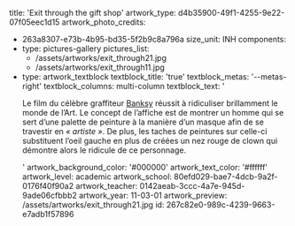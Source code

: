title: 'Exit through the gift shop'
artwork_type: d4b35900-49f1-4255-9e22-07f05eec1d15
artwork_photo_credits:
  - 263a8307-e73b-4b95-bd35-5f2b9c8a796a
size_unit: INH
components:
  -
    type: pictures-gallery
    pictures_list:
      - /assets/artworks/exit_through21.jpg
      - /assets/artworks/exit_through11.jpg
  -
    type: artwork_textblock
    textblock_title: 'true'
    textblock_metas: '--metas-right'
    textblock_columns: multi-column
    textblock_text: '<p>Le film du célèbre graffiteur <a href="http://www.banksy.co.uk/" target="_blank">Banksy</a>&nbsp;réussit à ridiculiser brillamment le monde de l’Art. Le concept de l’affiche est de montrer un homme qui se sert d’une palette de peinture à la manière d’un masque afin de se travestir en <em>« artiste »</em>. De plus, les taches de peintures sur celle-ci substituent l’oeil gauche en plus de créées un nez rouge de clown qui démontre alors le ridicule de ce personnage.</p>'
artwork_background_color: '#000000'
artwork_text_color: '#ffffff'
artwork_level: academic
artwork_school: 80efd029-bae7-4dcb-9a2f-0176f40f90a2
artwork_teacher: 0142aeab-3ccc-4a7e-945d-9ade06cfbbb2
artwork_year: 11-03-01
artwork_preview: /assets/artworks/exit_through21.jpg
id: 267c82e0-989c-4239-9663-e7adb1f57896
